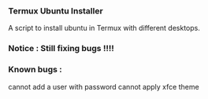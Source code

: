 ### Termux Ubuntu Installer
 A script to install ubuntu in Termux with different desktops.

### Notice : Still fixing bugs !!!!



### Known bugs :
cannot add a user with password
cannot apply xfce theme 
